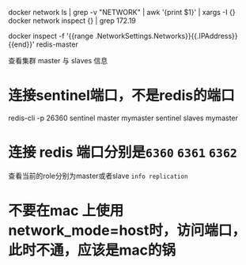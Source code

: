 docker network ls | grep -v "NETWORK" | awk '{print $1}' | xargs -I {} docker network inspect {} | grep 172.19

docker inspect -f '{{range .NetworkSettings.Networks}}{{.IPAddress}}{{end}}'  redis-master


查看集群 master 与 slaves 信息

# 连接sentinel端口，不是redis的端口
redis-cli -p 26360
sentinel master mymaster
sentinel slaves mymaster

# 连接 redis 端口分别是`6360` `6361` `6362`
查看当前的role分别为master或者slave
`info replication`

# 不要在mac 上使用network_mode=host时，访问端口，此时不通，应该是mac的锅
